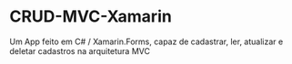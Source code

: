 # CRUD-MVC-Xamarin
Um App feito em C# / Xamarin.Forms, capaz de cadastrar, ler, atualizar e deletar cadastros na arquitetura MVC
